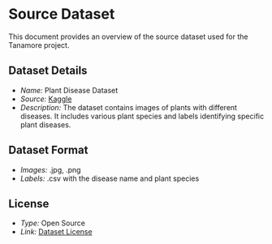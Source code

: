 # Source Dataset

This document provides an overview of the source dataset used for the Tanamore project.

## Dataset Details
- *Name:* Plant Disease Dataset
- *Source:* [Kaggle](https://www.kaggle.com/datasets/kacpergregorowicz/house-plant-species) 
- *Description:* The dataset contains images of plants with different diseases. It includes various plant species and labels identifying specific plant diseases.

## Dataset Format
- *Images:* .jpg, .png
- *Labels:* .csv with the disease name and plant species

## License
- *Type:* Open Source
- *Link:* [Dataset License](https://creativecommons.org/licenses/by-nc-sa/4.0/)